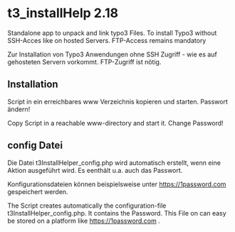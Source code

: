 # t3_installHelp 2.18
Standalone app to unpack and link typo3 Files.
To install Typo3 without SSH-Acces like  on hosted Servers. FTP-Access remains mandatory

Zur Installation von Typo3 Anwendungen ohne SSH Zugriff - wie es auf gehosteten Servern vorkommt. FTP-Zugriff ist nötig.

## Installation
Script in ein erreichbares www Verzeichnis kopieren und starten. Passwort ändern!

Copy Script in a reachable www-directory and start it. Change Password!

## config Datei
Die Datei t3InstallHelper_config.php wird automatisch erstellt, wenn eine Aktion ausgeführt wird. Es eenthält u.a. auch das Passwort.

Konfigurationsdateien können beispielsweise unter https://1password.com gespeichert werden.

The Script creates automatically the configuration-file t3InstallHelper_config.php. It contains the Password. This File on can easy be stored on a platform like https://1password.com .
